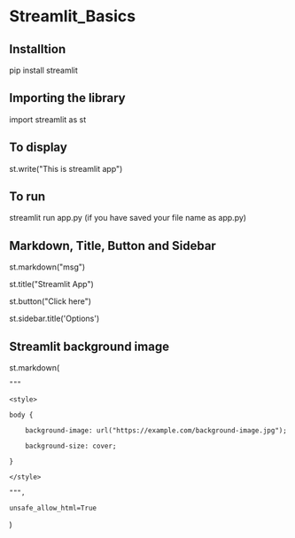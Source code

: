 # Streamlit_Basics

## Installtion
 pip install streamlit

## Importing the library 
 import streamlit as st

## To display
 st.write("This is streamlit app")

## To run
 streamlit run app.py (if you have saved your file name as app.py)

## Markdown, Title, Button and Sidebar
 st.markdown("msg")

 st.title("Streamlit App")

 st.button("Click here")

 st.sidebar.title('Options')

## Streamlit background image
 st.markdown(
   
    """
    
    <style>
    
    body {
    
        background-image: url("https://example.com/background-image.jpg");
        
        background-size: cover;
    
    }
    
    </style>
    
    """,
    
    unsafe_allow_html=True
)
